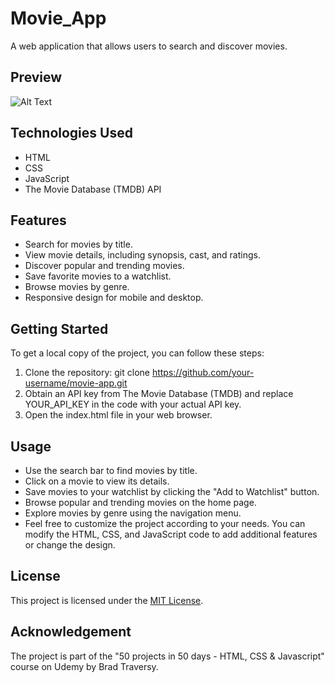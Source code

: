 # Movie_App
A web application that allows users to search and discover movies.

## Preview

![Alt Text](img/movie_app.gif)

## Technologies Used

- HTML
- CSS
- JavaScript
- The Movie Database (TMDB) API

## Features

- Search for movies by title.
- View movie details, including synopsis, cast, and ratings.
- Discover popular and trending movies.
- Save favorite movies to a watchlist.
- Browse movies by genre.
- Responsive design for mobile and desktop.

## Getting Started

To get a local copy of the project, you can follow these steps:
1. Clone the repository: git clone https://github.com/your-username/movie-app.git
2. Obtain an API key from The Movie Database (TMDB) and replace YOUR_API_KEY in the code with your actual API key.
3. Open the index.html file in your web browser.

## Usage

- Use the search bar to find movies by title.
- Click on a movie to view its details.
- Save movies to your watchlist by clicking the "Add to Watchlist" button.
- Browse popular and trending movies on the home page.
- Explore movies by genre using the navigation menu.
- Feel free to customize the project according to your needs. You can modify the HTML, CSS, and JavaScript code to add additional features or change the design.

## License

This project is licensed under the [MIT License](LICENSE).

## Acknowledgement

The project is part of the "50 projects in 50 days - HTML, CSS & Javascript" course on Udemy by Brad Traversy.
